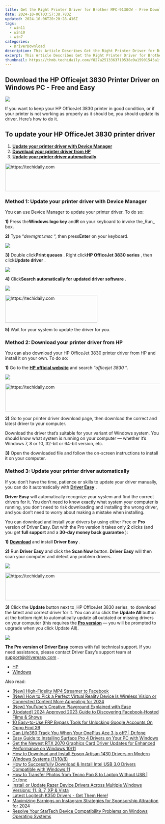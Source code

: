 ```yaml
---
title: Get the Right Printer Driver for Brother MFC-9130CW - Free Download Options
date: 2024-10-06T03:57:38.783Z
updated: 2024-10-06T20:20:28.416Z
tags:
  - win11
  - win10
  - win7
categories:
  - DriverDownload
description: This Article Describes Get the Right Printer Driver for Brother MFC-9130CW - Free Download Options
excerpt: This Article Describes Get the Right Printer Driver for Brother MFC-9130CW - Free Download Options
thumbnail: https://thmb.techidaily.com/f827a2513363710538e9a15901545a1f6478c686bd6bb8d68f0e5c1da41a0c90.jpg
---
```


## Download the HP Officejet 3830 Printer Driver on Windows PC - Free and Easy

![](https://images.drivereasy.com/wp-content/uploads/2018/06/img_5b14a804bf020.jpg)

 If you want to keep your HP OfficeJet 3830 printer in good condition, or if your printer is not working as properly as it should be, you should update its driver. Here’s how to do it.

## To update your HP OfficeJet 3830 printer driver

1. [**Update your printer driver with Device Manager**](https://tools.techidaily.com/drivereasy/download/)
2. [**Download your printer driver from HP**](https://tools.techidaily.com/drivereasy/download/)
3. [**Update your printer driver automatically**](https://tools.techidaily.com/drivereasy/download/)

<!-- affiliate ads begin -->
<a href="https://laganoo.pxf.io/c/5597632/1528688/16446" target="_top" id="1528688">
  <img src="//a.impactradius-go.com/display-ad/16446-1528688" border="0" alt="https://techidaily.com" width="728" height="90"/>
</a>
<img height="0" width="0" src="https://laganoo.pxf.io/i/5597632/1528688/16446" style="position:absolute;visibility:hidden;" border="0" />
<!-- affiliate ads end -->

### Method 1: Update your printer driver with Device Manager

You can use Device Manager to update your printer driver. To do so:

**1)** Press the**Windows logo key** and**R** on your keyboard to invoke the_Run_ box.

**2)** Type “_devmgmt.msc_ “, then press**Enter** on your keyboard.

![](https://images.drivereasy.com/wp-content/uploads/2018/05/img_5b0912dd92d53.png)

**3)** Double click**Print queues** . Right click**HP OfficeJet 3830 series** , then click**Update driver** .

![](https://images.drivereasy.com/wp-content/uploads/2018/06/img_5b14ac504d4ae.jpg)

**4)** Click**Search automatically for updated driver software** .

![](https://images.drivereasy.com/wp-content/uploads/2018/06/img_5b14ac8fb8ee9.jpg)

<!-- affiliate ads begin -->
<a href="https://aligracehair.sjv.io/c/5597632/2080342/19272" target="_top" id="2080342">
  <img src="//a.impactradius-go.com/display-ad/19272-2080342" border="0" alt="https://techidaily.com" width="300" height="90"/>
</a>
<img height="0" width="0" src="https://aligracehair.sjv.io/i/5597632/2080342/19272" style="position:absolute;visibility:hidden;" border="0" />
<!-- affiliate ads end -->

**5)**  Wait for your system to update the driver for you.

### Method 2: Download your printer driver from HP

 You can also download your HP OfficeJet 3830 printer driver from HP and install it on your own. To do so:

**1)** Go to the **[HP official website](http://www8.hp.com)**  and search “_officejet 3830_ “.

![](https://images.drivereasy.com/wp-content/uploads/2018/06/img_5b14ad2046844.jpg)

<!-- affiliate ads begin -->
<a href="https://laganoo.pxf.io/c/5597632/1528696/16446" target="_top" id="1528696">
  <img src="//a.impactradius-go.com/display-ad/16446-1528696" border="0" alt="https://techidaily.com" width="728" height="90"/>
</a>
<img height="0" width="0" src="https://laganoo.pxf.io/i/5597632/1528696/16446" style="position:absolute;visibility:hidden;" border="0" />
<!-- affiliate ads end -->

**2)** Go to your printer driver download page, then download the correct and latest driver to your computer.

 Download the driver that’s suitable for your variant of Windows system. You should know what system is running on your computer — whether it’s Windows 7, 8 or 10, 32-bit or 64-bit version, etc.

**3)** Open the downloaded file and follow the on-screen instructions to install it on your computer.

### Method 3: Update your printer driver automatically

 If you don’t have the time, patience or skills to update your driver manually, you can do it automatically with [**Driver Easy**](https://tools.techidaily.com/drivereasy/download/) .

**Driver Easy**  will automatically recognize your system and find the correct drivers for it. You don’t need to know exactly what system your computer is running, you don’t need to risk downloading and installing the wrong driver, and you don’t need to worry about making a mistake when installing.

 You can download and install your drivers by using either Free or **Pro**  version of Driver Easy. But with the Pro version it takes only **2**  clicks (and you get **full support** and a **30-day money back guarantee** ):

**1)** [**Download**](https://tools.techidaily.com/drivereasy/download/) and install **Driver Easy** .

**2)** Run **Driver Easy** and click the **Scan Now** button. **Driver Easy**  will then scan your computer and detect any problem drivers.

![](https://images.drivereasy.com/wp-content/uploads/2018/06/img_5b1a66b4a3dfe.jpg)

<!-- affiliate ads begin -->
<a href="https://appsumo.8odi.net/c/5597632/2130870/7443" target="_top" id="2130870">
  <img src="//a.impactradius-go.com/display-ad/7443-2130870" border="0" alt="https://techidaily.com" width="728" height="90"/>
</a>
<img height="0" width="0" src="https://appsumo.8odi.net/i/5597632/2130870/7443" style="position:absolute;visibility:hidden;" border="0" />
<!-- affiliate ads end -->

**3)**  Click the **Update**  button next to_HP OfficeJet 3830 series_ to download the latest and correct driver for it. You can also click the **Update All**  button at the bottom right to automatically update all outdated or missing drivers on your computer (this requires the **[Pro version](https://tools.techidaily.com/drivereasy/download/)**  — you will be prompted to upgrade when you click Update All).

![](https://images.drivereasy.com/wp-content/uploads/2018/06/img_5b14ae5b52f9f.jpg)

**The Pro version of Driver Easy**  comes with full technical support. If you need assistance, please contact Driver Easy’s support team at [support@drivereasy.com](https://tools.techidaily.com/drivereasy/download/) .

* [HP](https://tools.techidaily.com/drivereasy/download/)
* [Windows](https://tools.techidaily.com/drivereasy/download/)

<ins class="adsbygoogle"
     style="display:block"
     data-ad-format="autorelaxed"
     data-ad-client="ca-pub-7571918770474297"
     data-ad-slot="1223367746"></ins>

<ins class="adsbygoogle"
     style="display:block"
     data-ad-client="ca-pub-7571918770474297"
     data-ad-slot="8358498916"
     data-ad-format="auto"
     data-full-width-responsive="true"></ins>

<span class="atpl-alsoreadstyle">Also read:</span>
<div><ul>
<li><a href="https://facebook-videos.techidaily.com/new-high-fidelity-mp4-streamer-to-facebook/"><u>[New] High-Fidelity MP4 Streamer to Facebook</u></a></li>
<li><a href="https://fox-links.techidaily.com/new-how-to-pick-a-perfect-virtual-reality-device-is-wireless-vision-or-connected-content-more-appealing-for-2024/"><u>[New] How to Pick a Perfect Virtual Reality Device Is Wireless Vision or Connected Content More Appealing for 2024</u></a></li>
<li><a href="https://facebook-video-share.techidaily.com/new-youtubes-creative-playground-explained-with-ease/"><u>[New] YouTube's Creative Playground Explained with Ease</u></a></li>
<li><a href="https://facebook-video-content.techidaily.com/updated-2024-approved-2023-guide-to-discovering-facebook-hosted-films-and-shows/"><u>[Updated] 2024 Approved 2023 Guide to Discovering Facebook-Hosted Films & Shows</u></a></li>
<li><a href="https://easy-unlock-android.techidaily.com/10-easy-to-use-frp-bypass-tools-for-unlocking-google-accounts-on-oppo-find-x6-by-drfone-android/"><u>10 Easy-to-Use FRP Bypass Tools for Unlocking Google Accounts On Oppo Find X6</u></a></li>
<li><a href="https://fake-location.techidaily.com/can-life360-track-you-when-your-oneplus-ace-3-is-off-drfone-by-drfone-virtual-android/"><u>Can Life360 Track You When Your OnePlus Ace 3 is off? | Dr.fone</u></a></li>
<li><a href="https://driver-download.techidaily.com/easy-guide-to-installing-surface-pro-4-drivers-on-your-pc-with-windows/"><u>Easy Guide to Installing Surface Pro 4 Drivers on Your PC with Windows</u></a></li>
<li><a href="https://driver-download.techidaily.com/get-the-newest-rtx-2070-graphics-card-driver-updates-for-enhanced-performance-on-windows-1011/"><u>Get the Newest RTX 2070 Graphics Card Driver Updates for Enhanced Performance on Windows 10/11</u></a></li>
<li><a href="https://driver-download.techidaily.com/how-to-download-and-install-epson-artisan-1430-drivers-on-modern-windows-systems-11108/"><u>How to Download and Install Epson Artisan 1430 Drivers on Modern Windows Systems (11/10/8)</u></a></li>
<li><a href="https://driver-download.techidaily.com/how-to-successfully-download-and-install-intel-usb-30-drivers-compatible-with-windows-11/"><u>How to Successfully Download & Install Intel USB 3.0 Drivers Compatible with Windows 11</u></a></li>
<li><a href="https://android-transfer.techidaily.com/how-to-transfer-photos-from-tecno-pop-8-to-laptop-without-usb-drfone-by-drfone-transfer-from-android-transfer-from-android/"><u>How to Transfer Photos from Tecno Pop 8 to Laptop Without USB | Dr.fone</u></a></li>
<li><a href="https://driver-download.techidaily.com/install-or-update-razer-device-drivers-across-multiple-windows-versions-11-8-7-xp-and-vista/"><u>Install or Update Razer Device Drivers Across Multiple Windows Versions: 11, 8, 7, XP & Vista</u></a></li>
<li><a href="https://driver-download.techidaily.com/1722972617967-latest-logitech-k350-drivers-get-them-here/"><u>Latest Logitech K350 Drivers - Get Them Here!</u></a></li>
<li><a href="https://instagram-video-recordings.techidaily.com/maximizing-earnings-on-instagram-strategies-for-sponsorship-attraction-for-2024/"><u>Maximizing Earnings on Instagram Strategies for Sponsorship Attraction for 2024</u></a></li>
<li><a href="https://driver-download.techidaily.com/resolve-your-startech-device-compatibility-problems-on-windows-operating-systems/"><u>Resolve Your StarTech Device Compatibility Problems on Windows Operating Systems</u></a></li>
</ul></div>

